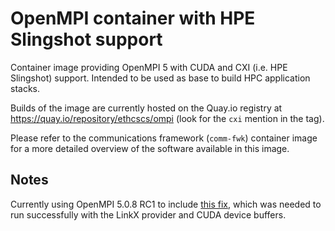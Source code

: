 # OpenMPI container with HPE Slingshot support

Container image providing OpenMPI 5 with CUDA and CXI (i.e. HPE Slingshot) support. Intended to be used as base to build HPC application stacks.

Builds of the image are currently hosted on the Quay.io registry at https://quay.io/repository/ethcscs/ompi (look for the `cxi` mention in the tag).

Please refer to the communications framework (`comm-fwk`) container image for a more detailed overview of the software available in this image.

## Notes
Currently using OpenMPI 5.0.8 RC1 to include [this fix](https://github.com/open-mpi/ompi/pull/12290), which was needed to run successfully with the LinkX provider and CUDA device buffers.
